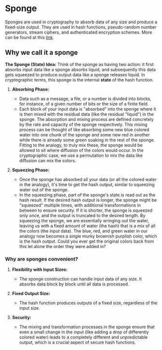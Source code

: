 # Sponge
Sponges are used in cryptography to absorb data of any size and produce a fixed-size output. 
They are used in hash functions, pseudo-random number generators, stream ciphers, and authenticated encryption schemes.
More can be found at this [link](https://en.wikipedia.org/wiki/Sponge_function).

## Why we call it a sponge

**The Sponge (State) Idea:**
Think of the sponge as having two action: it first absorbs input data like a sponge absorbs liquid, and subsequently this data gets squeezed to produce output data like a sponge releases liquid. 
In cryptographic terms, this sponge is the internal **state** of the hash function.

1. **Absorbing Phase:**
   - Data such as a message, a file, or a number is divided into blocks, for instance, of a given number of bits or the size of a finite field.
   - Each block of your input data is "absorbed" into the sponge where it is then mixed with the residual data (like the residual "liquid") in the sponge. 
   The absorption and mixing process are defined concretely by the rate and capacity of the sponge respectively.
   This mixing process can be thought of like absorbing some new blue colored water into one chunk of the sponge and some new red in another while there is already some green soaking in the rest of the sponge. 
   Fitting to the analogy, to truly mix these, the sponge would be allowed to sit where diffusion of the colors would occur.
   In the cryptographic case, we use a permutation to mix the data like diffusion can mix the colors.

2. **Squeezing Phase:**
   - Once the sponge has absorbed all your data (or all the colored water in the analogy), it's time to get the hash output, similar to squeezing water out of the sponge.
   - In the squeezing phase, part of the sponge's state is read out as the hash result. 
   If the desired hash output is longer, the sponge might be "squeezed" multiple times, with additional transformations in between to ensure security.
   If it is shorter, the sponge is squeezed only once, and the output is truncated to the desired length.
   By squeezing the sponge, we are essentially wringing out the water, leaving us with a fixed amount of water (the hash) that is a mix of all the colors (the input data).
   The blue, red, and green water in our analogy now becomes a single murky brownish purplish color, which is the hash output.
   Could you ever get the original colors back from this let alone the order they were added in?

### Why are sponges convenient?

1. **Flexibility with Input Sizes:**
   - The sponge construction can handle input data of any size. 
   It absorbs data block by block until all data is processed.

2. **Fixed Output Size:**
   - The hash function produces outputs of a fixed size, regardless of the input size.

3. **Security:**
   - The mixing and transformation processes in the sponge ensure that even a small change in the input (like adding a drop of differently colored water) leads to a completely different and unpredictable output, which is a crucial aspect of secure hash functions.